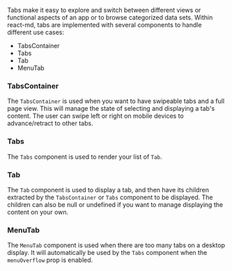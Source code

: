 Tabs make it easy to explore and switch between different views or functional aspects of an app or to browse categorized data sets.
Within react-md, tabs are implemented with several components to handle different use cases:
- TabsContainer
- Tabs
- Tab
- MenuTab

### TabsContainer
The `TabsContainer` is used when you want to have swipeable tabs and a full page view. This will manage the state of selecting
and displaying a tab's content. The user can swipe left or right on mobile devices to advance/retract to
other tabs.

### Tabs
The `Tabs` component is used to render your list of `Tab`.

### Tab
The `Tab` component is used to display a tab, and then have its children extracted by the `TabsContainer` or `Tabs` component
to be displayed. The children can also be null or undefined if you want to manage displaying the content on your own.

### MenuTab
The `MenuTab` component is used when there are too many tabs on a desktop display. It will automatically be used
by the `Tabs` component when the `menuOverflow` prop is enabled.
